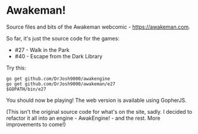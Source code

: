 # Awakeman! 
Source files and bits of the Awakeman webcomic - https://awakeman.com.

So far, it's just the source code for the games:

*   #27 - Walk in the Park
*   #40 - Escape from the Dark Library

Try this:

    go get github.com/DrJosh9000/awakengine
	go get github.com/DrJosh9000/awakeman/e27
    $GOPATH/bin/e27
    
You should now be playing!
The web version is available using GopherJS.
   
(This isn't the original source code for what's on the site, sadly.
I decided to refactor it all into an engine - AwakEngine! - and the rest.
More improvements to come!)

